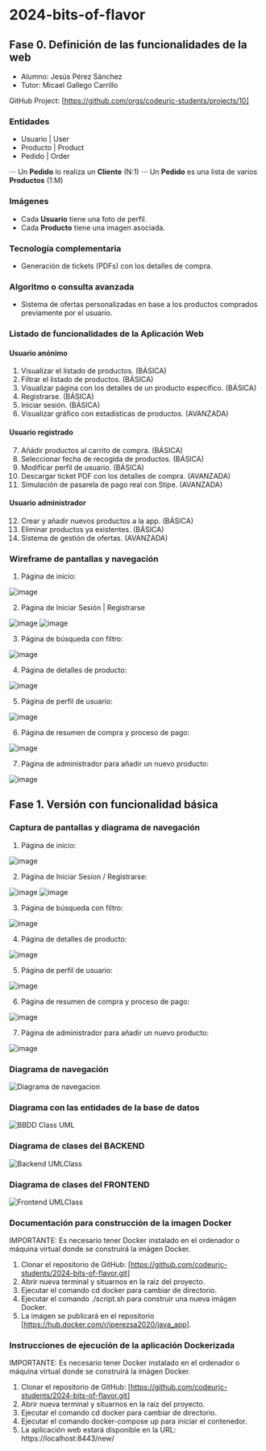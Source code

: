 # 2024-bits-of-flavor

## Fase 0. Definición de las funcionalidades de la web

- Alumno: Jesús Pérez Sánchez
- Tutor: Micael Gallego Carrillo

GitHub Project: [https://github.com/orgs/codeurjc-students/projects/10]

### Entidades

- Usuario | User
- Producto | Product
- Pedido | Order

⋅⋅⋅ Un **Pedido** lo realiza un **Cliente** (N:1)
⋅⋅⋅ Un **Pedido** es una lista de varios **Productos** (1:M)

### Imágenes
  - Cada **Usuario** tiene una foto de perfil.
  - Cada **Producto** tiene una imagen asociada.

### Tecnología complementaria
  - Generación de tickets (PDFs) con los detalles de compra.

### Algoritmo o consulta avanzada
  - Sistema de ofertas personalizadas en base a los productos comprados previamente por el usuario.

### Listado de funcionalidades de la Aplicación Web

#### Usuario anónimo
  1. Visualizar el listado de productos. (BÁSICA)
  2. Filtrar el listado de productos. (BÁSICA)
  3. Visualizar página con los detalles de un producto específico. (BÁSICA)
  4. Registrarse. (BÁSICA)
  5. Iniciar sesión. (BÁSICA)
  6. Visualizar gráfico con estadísticas de productos. (AVANZADA)

#### Usuario registrado
  7. Añádir productos al carrito de compra. (BÁSICA)
  8. Seleccionar fecha de recogida de productos. (BÁSICA)
  9. Modificar perfil de usuario. (BÁSICA)
  10. Descargar ticket PDF con los detalles de compra. (AVANZADA)
  11. Simulación de pasarela de pago real con Stipe. (AVANZADA)

#### Usuario administrador
  12. Crear y añadir nuevos productos a la app. (BÁSICA)
  13. Eliminar productos ya existentes. (BÁSICA)
  14. Sistema de gestión de ofertas. (AVANZADA)

### Wireframe de pantallas y navegación

1. Página de inicio:

![image](https://github.com/user-attachments/assets/f292a62f-5038-42a2-b738-f4e07a945a51)

2. Página de Iniciar Sesión | Registrarse

![image](https://github.com/user-attachments/assets/8132e969-3bb6-4a69-9bea-9a8b84a7f4a5)
![image](https://github.com/user-attachments/assets/0e5428f2-f6ec-473a-98ef-4e71d0ebd0a3)


3. Página de búsqueda con filtro:

![image](https://github.com/user-attachments/assets/9f0961ce-e2f0-4da8-815b-047bb962ce68)

4. Página de detalles de producto:

![image](https://github.com/user-attachments/assets/4422a673-0c67-40e4-beb1-f08d69f09445)

5. Página de perfil de usuario:

![image](https://github.com/user-attachments/assets/52c92b34-b5d3-42c5-9244-d919b968d0cc)

6. Página de resumen de compra y proceso de pago:

![image](https://github.com/user-attachments/assets/bb67b56a-5e6b-45fe-bbbd-4d8abd53cc2a)

7. Página de administrador para añadir un nuevo producto:

![image](https://github.com/user-attachments/assets/2e075264-516a-4c0a-b732-dd62b2c37b5c)

## Fase 1. Versión con funcionalidad básica

### Captura de pantallas y diagrama de navegación

1. Página de inicio:

![image](https://github.com/user-attachments/assets/0ad0e785-7e65-426d-828b-d2259ced1662)

2. Página de Iniciar Sesion / Registrarse:

![image](https://github.com/user-attachments/assets/6551256e-4045-43ff-a829-73f5222d3073)
![image](https://github.com/user-attachments/assets/8671b6c1-a444-49f5-b125-d88729927c55)

3. Página de búsqueda con filtro:

![image](https://github.com/user-attachments/assets/12fd3fc1-c58b-4973-9db5-1e7bca191e33)

4. Página de detalles de producto:

![image](https://github.com/user-attachments/assets/bd3e52bd-ffb9-4a3f-805f-cc06940a7b9c)

5. Página de perfil de usuario:

![image](https://github.com/user-attachments/assets/08f0b643-fa70-4234-9f13-7835bf6cbe4e)

6. Página de resumen de compra y proceso de pago:

![image](https://github.com/user-attachments/assets/53ecd11f-f9b9-4f78-abe4-37a060147329)

7. Página de administrador para añadir un nuevo producto:

![image](https://github.com/user-attachments/assets/33e39a45-a846-43a7-9e31-d04db983de60)

### Diagrama de navegación

![Diagrama de navegacion](https://github.com/user-attachments/assets/335a749b-4fd0-4fcd-8902-c7fbf8a9cde3)

### Diagrama con las entidades de la base de datos

![BBDD Class UML](https://github.com/user-attachments/assets/a8ff9e4d-0cd3-458e-8e5b-98bf30dc69ab)

### Diagrama de clases del BACKEND

![Backend UMLClass](https://github.com/user-attachments/assets/f8d9bcf2-2001-4b5f-9ef5-44bdadb5b57a)

### Diagrama de clases del FRONTEND

![Frontend UMLClass](https://github.com/user-attachments/assets/d8253492-2b8d-4b86-a718-478a576c3594)

### Documentación para construcción de la imagen Docker

IMPORTANTE: Es necesario tener Docker instalado en el ordenador o máquina virtual donde se construirá la imágen Docker.

1. Clonar el repositorio de GitHub: [https://github.com/codeurjc-students/2024-bits-of-flavor.git]
2. Abrir nueva terminal y situarnos en la raiz del proyecto. 
3. Ejecutar el comando cd docker para cambiar de directorio.
4. Ejecutar el comando ./script.sh para construir una nueva imágen Docker.
5. La imágen se publicará en el repositorio [https://hub.docker.com/r/jperezsa2020/java_app].

### Instrucciones de ejecución de la aplicación Dockerizada

IMPORTANTE: Es necesario tener Docker instalado en el ordenador o máquina virtual donde se construirá la imágen Docker.

1. Clonar el repositorio de GitHub: [https://github.com/codeurjc-students/2024-bits-of-flavor.git]
2. Abrir nueva terminal y situarnos en la raiz del proyecto. 
3. Ejecutar el comando cd docker para cambiar de directorio.
4. Ejecutar el comando docker-compose up para iniciar el contenedor.
5. La aplicación web estará disponible en la URL: https://localhost:8443/new/
